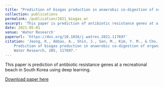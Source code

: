 ```yaml
---
title: "Prediction of biogas production in anaerobic co-digestion of organic wastes using deep learning models"
collection: publications
permalink: /publication/2021_biogas_wr
excerpt: 'This paper is prediction of antibiotic resistance genes at a recreational beach in South Korea using deep learning..'
date: 2021-05-01
venue: 'Water Research'
paperurl: 'https://doi.org/10.1016/j.watres.2021.117697'
citation: 'Jeong, K., Abbas, A., Shin, J., Son, M., Kim, Y. M., & Cho, K. H. (2021). 
    Prediction of biogas production in anaerobic co-digestion of organic wastes using deep learning models. 
    Water Research, 205, 117697.'
---
```

This paper is prediction of antibiotic resistance genes at a recreational beach in South Korea using deep learning.

[Download paper here](https://doi.org/10.1016/j.watres.2021.117697)